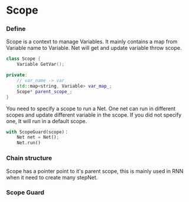 # Scope

### Define

Scope is a context to manage Variables. It mainly contains a map from Variable name to Variable. Net will get and update variable throw scope.

```cpp
class Scope {
    Variable GetVar();

private:
    // var_name -> var
    std::map<string, Variable> var_map_;
    Scope* parent_scope_;
}
```

You need to specify a scope to run a Net. One net can run in different scopes and update different variable in the scope. If you did not specify one, It will run in a default scope.
```python
with ScopeGuard(scope)：
    Net net = Net();
    Net.run()
```

### Chain structure

Scope has a pointer point to it's parent scope, this is mainly used in RNN when it need to create many stepNet.


### Scope Guard
